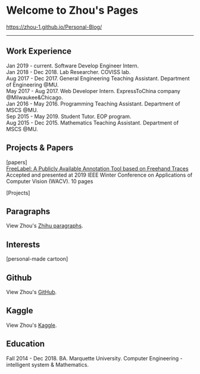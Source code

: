 # Welcome to Zhou's Pages   
https://zhou-1.github.io/Personal-Blog/
<hr>

## Work Experience   
Jan 2019 - current. Software Develop Engineer Intern.   
Jan 2018 - Dec 2018. Lab Researcher. COVISS lab.    
Aug 2017 - Dec 2017. General Engineering Teaching Assistant. Department of Engineering @MU.    
May 2017 - Aug 2017. Web Developer Intern. ExpressToChina company @Milwaukee&Chicago.   
Jan 2016 - May 2016. Programming Teaching Assistant. Department of MSCS @MU.    
Sep 2015 - May 2019. Student Tutor. EOP program.     
Aug 2015 - Dec 2015. Mathematics Teaching Assistant. Department of MSCS @MU.    

## Projects & Papers   
[papers]      
[FreeLabel: A Publicly Available Annotation Tool based on Freehand Traces](https://arxiv.org/abs/1902.06806#)      
Accepted and presented at 2019 IEEE Winter Conference on Applications of Computer Vision (WACV). 10 pages    

[Projects]     



## Paragraphs
View Zhou's [Zhihu paragraphs](https://www.zhihu.com/people/zhou-65-48/posts).

## Interests     
[personal-made cartoon]       


## Github
View Zhou's [GitHub](https://github.com/zhou-1).

## Kaggle
View Zhou's [Kaggle](https://www.kaggle.com/dragonpolice).

## Education
Fall 2014 - Dec 2018. BA. Marquette University. Computer Engineering - intelligent system & Mathematics.  




